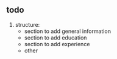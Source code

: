 ## todo 
1. structure:
    * section to add general information
    * section to add education
    * section to add experience
    * other

